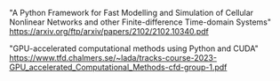 
"A Python Framework for Fast Modelling and
Simulation of Cellular Nonlinear Networks and
other Finite-difference Time-domain Systems"
https://arxiv.org/ftp/arxiv/papers/2102/2102.10340.pdf



"GPU-accelerated computational methods
using Python and CUDA"
https://www.tfd.chalmers.se/~lada/tracks-course-2023-GPU_accelerated_Computational_Methods-cfd-group-1.pdf


